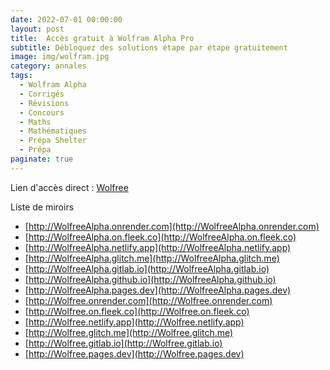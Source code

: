 ```yaml
---
date: 2022-07-01 00:00:00
layout: post
title:  Accès gratuit à Wolfram Alpha Pro
subtitle: Débloquez des solutions étape par étape gratuitement
image: img/wolfram.jpg
category: annales
tags:
  - Wolfram Alpha
  - Corrigés
  - Révisions
  - Concours
  - Maths
  - Mathématiques
  - Prépa Shelter
  - Prépa
paginate: true
---
```


Lien d'accès direct : [Wolfree](https://wolfreealpha.github.io/input/index.html)

Liste de miroirs 

- [http://WolfreeAlpha.onrender.com](http://WolfreeAlpha.onrender.com)
- [http://WolfreeAlpha.on.fleek.co](http://WolfreeAlpha.on.fleek.co)
- [http://WolfreeAlpha.netlify.app](http://WolfreeAlpha.netlify.app)
- [http://WolfreeAlpha.glitch.me](http://WolfreeAlpha.glitch.me)
- [http://WolfreeAlpha.gitlab.io](http://WolfreeAlpha.gitlab.io)
- [http://WolfreeAlpha.github.io](http://WolfreeAlpha.github.io)
- [http://WolfreeAlpha.pages.dev](http://WolfreeAlpha.pages.dev)
- [http://Wolfree.onrender.com](http://Wolfree.onrender.com)
- [http://Wolfree.on.fleek.co](http://Wolfree.on.fleek.co)
- [http://Wolfree.netlify.app](http://Wolfree.netlify.app)
- [http://Wolfree.glitch.me](http://Wolfree.glitch.me)
- [http://Wolfree.gitlab.io](http://Wolfree.gitlab.io)
- [http://Wolfree.pages.dev](http://Wolfree.pages.dev)

